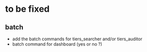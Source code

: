# to be fixed

## batch
* add the batch commands for tiers_searcher and/or tiers_auditor
* batch command for dashboard (yes or no ?)
